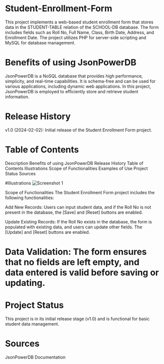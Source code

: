 # Student-Enrollment-Form
This project implements a web-based student enrollment form that stores data in the STUDENT-TABLE relation of the SCHOOL-DB database. The form includes fields such as Roll No, Full Name, Class, Birth Date, Address, and Enrollment Date. The project utilizes PHP for server-side scripting and MySQL for database management.

# Benefits of using JsonPowerDB
JsonPowerDB is a NoSQL database that provides high performance, simplicity, and real-time capabilities. It is schema-free and can be used for various applications, including dynamic web applications. In this project, JsonPowerDB is employed to efficiently store and retrieve student information.

# Release History
v1.0 (2024-02-02): Initial release of the Student Enrollment Form project.

# Table of Contents
Description
Benefits of using JsonPowerDB
Release History
Table of Contents
Illustrations
Scope of Functionalities
Examples of Use
Project Status
Sources

#Illustrations
![Screenshot 1]("C:\Users\tejak\OneDrive\Pictures\Micro_project_1.png")

Scope of Functionalities
The Student Enrollment Form project includes the following functionalities:

Add New Records: Users can input student data, and if the Roll No is not present in the database, the [Save] and [Reset] buttons are enabled.

Update Existing Records: If the Roll No exists in the database, the form is populated with existing data, and users can update other fields. The [Update] and [Reset] buttons are enabled.

# Data Validation: The form ensures that no fields are left empty, and data entered is valid before saving or updating.

# Project Status
This project is in its initial release stage (v1.0) and is functional for basic student data management.

# Sources
JsonPowerDB Documentation
